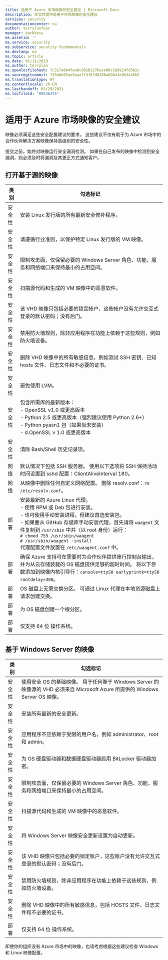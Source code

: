 ```yaml
---
title: 适用于 Azure 市场映像的安全建议 | Microsoft Docs
description: 本文将提供适用于市场映像的安全建议
services: security
documentationcenter: na
author: terrylanfear
manager: barbkess
ms.assetid: ''
ms.service: security
ms.subservice: security-fundamentals
ms.devlang: na
ms.topic: article
ms.date: 01/11/2019
ms.author: terrylan
ms.openlocfilehash: 7c317a0b4fea0c981b227bace00c1b8924fd582c
ms.sourcegitcommit: f28ebb95ae9aaaff3f87d8388a09b41e0b3445b5
ms.translationtype: HT
ms.contentlocale: zh-CN
ms.lasthandoff: 03/29/2021
ms.locfileid: "89536376"
---
```

# <a name="security-recommendations-for-azure-marketplace-images"></a>适用于 Azure 市场映像的安全建议

映像必须满足这些安全配置建议的要求。 这些建议不仅有助于为 Azure 市场中的合作伙伴解决方案映像保持高级别的安全性。

提交之前，始终对映像运行安全漏洞检测。 如果在自己发布的映像中检测到安全漏洞，则必须及时将漏洞及其更正方式通知客户。

## <a name="open-source-based-images"></a>打开基于源的映像

| 类别 | 勾选标记 |
| -------- | ----- |
| 安全性                                                     | 安装 Linux 发行版的所有最新安全修补程序。                                                                                                                                                                                                              |
| 安全性                                                     | 请遵循行业准则，以保护特定 Linux 发行版的 VM 映像。                                                                                                                                                                                     |
| 安全性                                                     | 限制攻击面，仅保留必要的 Windows Server 角色、功能、服务和网络端口来保持最小的占用空间。                                                                                                                                               |
| 安全性                                                     | 扫描源代码和生成的 VM 映像中的恶意软件。                                                                                                                                                                                                                                   |
| 安全性                                                     | 该 VHD 映像只包括必要的锁定帐户，这些帐户没有允许交互式登录的默认密码；没有后门。                                                                                                                                           |
| 安全性                                                     | 禁用防火墙规则，除非应用程序在功能上依赖于这些规则，例如防火墙设备。                                                                                                                                                                             |
| 安全性                                                     | 删除 VHD 映像中的所有敏感信息，例如测试 SSH 密钥、已知 hosts 文件、日志文件和不必要的证书。                                                                                                                                       |
| 安全性                                                     | 避免使用 LVM。                                                                                                                                                                                                                                            |
| 安全性                                                     | 包含所需库的最新版本： </br> - OpenSSL v1.0 或更高版本 </br> - Python 2.5 或更高版本（强烈建议使用 Python 2.6+） </br> - Python pyasn1 包（如果尚未安装） </br> - d.OpenSSL v 1.0 或更高版本                                                                |
| 安全性                                                     | 清除 Bash/Shell 历史记录项。                                                                                                                                                                                                                                             |
| 网络                                                   | 默认情况下包括 SSH 服务器。 使用以下选项将 SSH 保持活动时间设置到 sshd 配置：ClientAliveInterval 180。                                                                                                                                                        |
| 网络                                                   | 从映像中删除任何自定义网络配置。 删除 resolv.conf：`rm /etc/resolv.conf`。                                                                                                                                                                                |
| 部署                                                   | 安装最新的 Azure Linux 代理。</br> - 使用 RPM 或 Deb 包进行安装。  </br> - 也可使用手动安装进程，但建议首选安装包。 </br> - 如果要从 GitHub 存储库手动安装代理，首先请将 `waagent` 文件复制到 `/usr/sbin` 中并（以 root 身份）运行： </br>`# chmod 755 /usr/sbin/waagent` </br>`# /usr/sbin/waagent -install` </br>代理配置文件放置在 `/etc/waagent.conf` 中。 |
| 部署                                                   | 确保 Azure 支持可在需要时为合作伙伴提供串行控制台输出，并为从云存储装载的 OS 磁盘提供足够的超时时间。 将以下参数添加到映像内核引导行：`console=ttyS0 earlyprintk=ttyS0 rootdelay=300`。 |
| 部署                                                   | OS 磁盘上无需交换分区。 可通过 Linux 代理在本地资源磁盘上请求创建交换。         |
| 部署                                                   | 为 OS 磁盘创建一个根分区。      |
| 部署                                                   | 仅支持 64 位 操作系统。                                                                                                                                                                                                                                                          |

## <a name="windows-server-based-images"></a>基于 Windows Server 的映像

| 类别 | 勾选标记 |
|--------- | ----- |
| 安全性                                                         | 使用安全 OS 的基础映像。 用于任何基于 Windows Server 的映像源的 VHD 必须来自 Microsoft Azure 所提供的 Windows Server OS 映像。 |
| 安全性                                                         | 安装所有最新的安全更新。                                                                                                                                     |
| 安全性                                                         | 应用程序不应依赖于受限的用户名，例如 administrator、root 和 admin。                                                                |
| 安全性                                                         | 为 OS 硬盘驱动器和数据硬盘驱动器启用 BitLocker 驱动器加密。                                                             |
| 安全性                                                         | 限制攻击面，仅保留必要的 Windows Server 角色、功能、服务和网络端口来保持最小的占用空间。                         |
| 安全性                                                         | 扫描源代码和生成的 VM 映像中的恶意软件。                                                                                                                     |
| 安全性                                                         | 将 Windows Server 映像安全更新设置为自动更新。                                                                                                                |
| 安全性                                                         | 该 VHD 映像只包括必要的锁定帐户，这些帐户没有允许交互式登录的默认密码；没有后门。                             |
| 安全性                                                         | 禁用防火墙规则，除非应用程序在功能上依赖于这些规则，例如防火墙设备。                                                               |
| 安全性                                                         | 删除 VHD 映像中的所有敏感信息，包括 HOSTS 文件、日志文件和不必要的证书。                                              |
| 部署                                                       | 仅支持 64 位 操作系统。                            |

即使你的组织没有 Azure 市场中的映像，也请考虑根据这些建议检查 Windows 和 Linux 映像配置。

